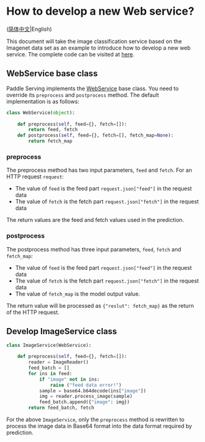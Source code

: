 # How to develop a new Web service?

([简体中文](NEW_WEB_SERVICE_CN.md)|English)

This document will take the image classification service based on the Imagenet data set as an example to introduce how to develop a new web service. The complete code can be visited at [here](../../python/examples/imagenet/resnet50_web_service.py).

## WebService base class

Paddle Serving implements the [WebService](https://github.com/PaddlePaddle/Serving/blob/develop/python/paddle_serving_server/web_service.py#L23) base class. You need to override its `preprocess` and `postprocess` method. The default implementation is as follows:

```python
class WebService(object):
  
    def preprocess(self, feed={}, fetch=[]):
        return feed, fetch
    def postprocess(self, feed={}, fetch=[], fetch_map=None):
        return fetch_map
```

### preprocess

The preprocess method has two input parameters, `feed` and `fetch`. For an HTTP request `request`:

- The value of `feed` is the feed part `request.json["feed"]` in the request data 
- The value of `fetch` is the fetch part `request.json["fetch"]` in the request data

The return values are the feed and fetch values used in the prediction.

### postprocess

The postprocess method has three input parameters, `feed`, `fetch` and `fetch_map`:

- The value of `feed` is the feed part `request.json["feed"]` in the request data 
- The value of `fetch` is the fetch part `request.json["fetch"]` in the request data
- The value of `fetch_map` is the model output value.

The return value will be processed as `{"reslut": fetch_map}` as the return of the HTTP request.

## Develop ImageService class

```python
class ImageService(WebService):

    def preprocess(self, feed={}, fetch=[]):
        reader = ImageReader()
        feed_batch = []
        for ins in feed:
            if "image" not in ins:
                raise ("feed data error!")
            sample = base64.b64decode(ins["image"])
            img = reader.process_image(sample)
            feed_batch.append({"image": img})
        return feed_batch, fetch
```

For the above `ImageService`, only the `preprocess` method is rewritten to process the image data in Base64 format into the data format required by prediction.

